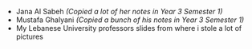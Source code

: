 - Jana Al Sabeh _(Copied a lot of her notes in Year 3 Semester 1)_
- Mustafa Ghalyani _(Copied a bunch of his notes in Year 3 Semester 1)_
- My Lebanese University professors slides from where i stole a lot of pictures
